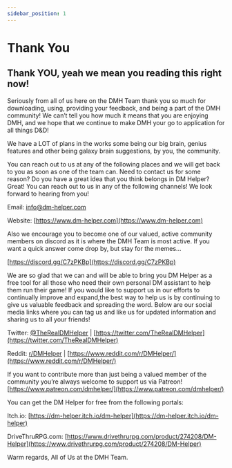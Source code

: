 ```yaml
---
sidebar_position: 1
---
```


# Thank You

<!-- markdownlint-disable MD026 Exception to Rule MD026 needed for emphasis :) -->
## Thank YOU, yeah we mean you reading this right now!
<!-- markdownlint-enable MD026 -->

Seriously from all of us here on the DMH Team thank you so much for downloading, using, providing your feedback, and being a part of the DMH community! We can’t tell you how much it means that you are enjoying DMH, and we hope that we continue to make DMH your go to application for all things D\&D!

We have a LOT of plans in the works some being our big brain, genius features and other being galaxy brain suggestions, by you, the community.

You can reach out to us at any of the following places and we will get back to you as soon as one of the team can.
Need to contact us for some reason? Do you have a great idea that you think belongs in DM Helper? Great! You can reach out to us in any of the following channels! We look forward to hearing from you!

Email: [info@dm-helper.com](mailto:info@dm-helper.com)

Website: [https://www.dm-helper.com](https://www.dm-helper.com)

Also we encourage you to become one of our valued, active community members on discord as it is where the DMH Team is most active. If you want a quick answer come drop by, but stay for the memes...

[https://discord.gg/C7zPKBp](https://discord.gg/C7zPKBp)

We are so glad that we can and will be able to bring you DM Helper as a free tool for all those who need their own personal DM assistant to help them run their game! If you would like to support us in our efforts to continually improve and expand,the best way to help us is by continuing to give us valuable feedback and spreading the word. Below are our social media links where you can tag us and like us for updated information and sharing us to all your friends!

Twitter: [@TheRealDMHelper](https://twitter.com/TheRealDMHelper) | [https://twitter.com/TheRealDMHelper](https://twitter.com/TheRealDMHelper)

Reddit: [r/DMHelper](https://www.reddit.com/r/DMHelper/) | [https://www.reddit.com/r/DMHelper/](https://www.reddit.com/r/DMHelper/)

If you want to contribute more than just being a valued member of the community you’re always welcome to support us via Patreon! [https://www.patreon.com/dmhelper/](https://www.patreon.com/dmhelper/)

You can get the DM Helper for free from the following portals:

Itch.io: [https://dm-helper.itch.io/dm-helper](https://dm-helper.itch.io/dm-helper)

DriveThruRPG.com: [https://www.drivethrurpg.com/product/274208/DM-Helper](https://www.drivethrurpg.com/product/274208/DM-Helper)

Warm regards,
All of Us at the DMH Team.
